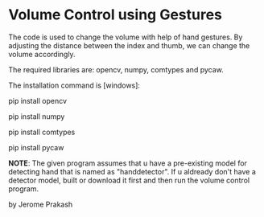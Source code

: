 
# Volume Control using Gestures

The code is used to change the volume with help of hand gestures. By adjusting the distance between the index and thumb, we can change the volume accordingly.

The required libraries are:
  opencv, numpy, comtypes and pycaw.
  
The installation command is [windows]:

  pip install opencv
  
  pip install numpy

  
  pip install comtypes
  
  pip install pycaw



**NOTE**:
The given program assumes that u have a pre-existing model for detecting hand that is named as "handdetector".
If u aldready don't have a detector model, built or download it first and then run the volume control program.

by 
Jerome Prakash 
